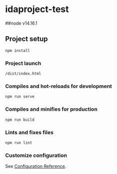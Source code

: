 # idaproject-test
##node v14.16.1

## Project setup
```
npm install
```
### Project launch
```
/dist/index.html
```
### Compiles and hot-reloads for development
```
npm run serve
```

### Compiles and minifies for production
```
npm run build
```

### Lints and fixes files
```
npm run lint
```



### Customize configuration
See [Configuration Reference](https://cli.vuejs.org/config/).
